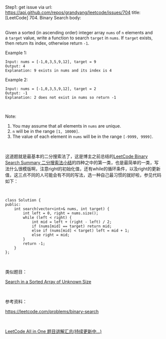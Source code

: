 Step1: get issue via url: https://api.github.com/repos/grandyang/leetcode/issues/704 
 title:[LeetCode] 704. Binary Search 
 body:  
  

Given a sorted (in ascending order) integer array `nums` of `n` elements and a `target` value, write a function to search `target` in `nums`. If `target` exists, then return its index, otherwise return `-1`.

  
Example 1:
    
    
    Input: nums = [-1,0,3,5,9,12], target = 9
    Output: 4
    Explanation: 9 exists in nums and its index is 4
    
    

Example 2:
    
    
    Input: nums = [-1,0,3,5,9,12], target = 2
    Output: -1
    Explanation: 2 does not exist in nums so return -1
    

 

Note:

  1. You may assume that all elements in `nums` are unique.
  2. `n` will be in the range `[1, 10000]`.
  3. The value of each element in `nums` will be in the range `[-9999, 9999]`.



 

这道题就是最基本的二分搜索法了，这是博主之前总结的[LeetCode Binary Search Summary 二分搜索法小结](http://www.cnblogs.com/grandyang/p/6854825.html)的四种之中的第一类，也是最简单的一类，写法什么很模版啊，注意right的初始化值，还有while的循环条件，以及right的更新值，这三点不同的人可能会有不同的写法，选一种自己最习惯的就好啦，参见代码如下：

 
    
    
    class Solution {
    public:
        int search(vector<int>& nums, int target) {
            int left = 0, right = nums.size();
            while (left < right) {
                int mid = left + (right - left) / 2;
                if (nums[mid] == target) return mid;
                else if (nums[mid] < target) left = mid + 1;
                else right = mid;
            }
            return -1;
        }
    };

 

类似题目：

[Search in a Sorted Array of Unknown Size](https://www.cnblogs.com/grandyang/p/9937770.html)

 

参考资料：

<https://leetcode.com/problems/binary-search>

 

[LeetCode All in One 题目讲解汇总(持续更新中...)](http://www.cnblogs.com/grandyang/p/4606334.html)
